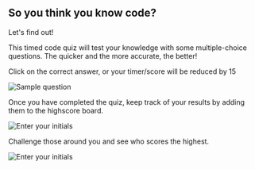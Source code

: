 ## So you think you know code?

Let's find out! 

This timed code quiz will test your knowledge with some multiple-choice questions. The quicker and the more accurate, the better! 

Click on the correct answer, or your timer/score will be reduced by 15

![Sample question](assets/Screenshot_(21).png)

Once you have completed the quiz, keep track of your results by adding them to the highscore board. 

![Enter your initials](assets/Screenshot_(20).png)

Challenge those around you and see who scores the highest.

![Enter your initials](assets/Screenshot_(22).png)
